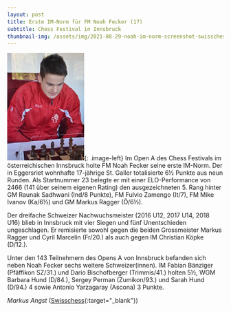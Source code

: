 ```yaml
---
layout: post
title: Erste IM-Norm für FM Noah Fecker (17)
subtitle: Chess Festival in Innsbruck
thumbnail-img: /assets/img/2021-08-29-noah-im-norm-screenshot-swisschess.jpg
---
```


![Noah Fecker](/assets/img/2021-08-29-noah-fecker-im-norm-bild.jpg){: .image-left}
Im Open A des Chess Festivals im österreichischen Innsbruck holte FM Noah Fecker seine erste IM-Norm. Der in Eggersriet wohnhafte 17-jährige St. Galler totalisierte 6½ Punkte aus neun Runden. Als Startnummer 23 belegte er mit einer ELO-Performance von 2466 (141 über seinem eigenen Rating) den ausgezeichneten 5. Rang hinter GM Raunak Sadhwani (Ind/8 Punkte), FM Fulvio Zamengo (It/7), FM Mike Ivanov (Ka/6½) und GM Markus Ragger (Ö/6½).

Der dreifache Schweizer Nachwuchsmeister (2016 U12, 2017 U14, 2018 U16) blieb in Innsbruck mit vier Siegen und fünf Unentschieden ungeschlagen. Er remisierte sowohl gegen die beiden Grossmeister Markus Ragger und Cyril Marcelin (Fr/20.) als auch gegen IM Christian Köpke (D/12.).

Unter den 143 Teilnehmern des Opens A von Innsbruck befanden sich neben Noah Fecker sechs weitere Schweizer(innen). IM Fabian Bänziger (Pfäffikon SZ/31.) und Dario Bischofberger (Trimmis/41.) holten 5½, WGM Barbara Hund (D/84.), Sergey Perman (Zumikon/93.) und Sarah Hund (D/94.) 4 sowie Antonio Yarzagaray (Ascona) 3 Punkte.

_Markus Angst_ ([Swisschess](https://www.swisschess.ch/news-112/chess-festival-in-innsbruck-erste-im-norm-fuer-fm-noah-fecker-17.html){:target="\_blank"})
